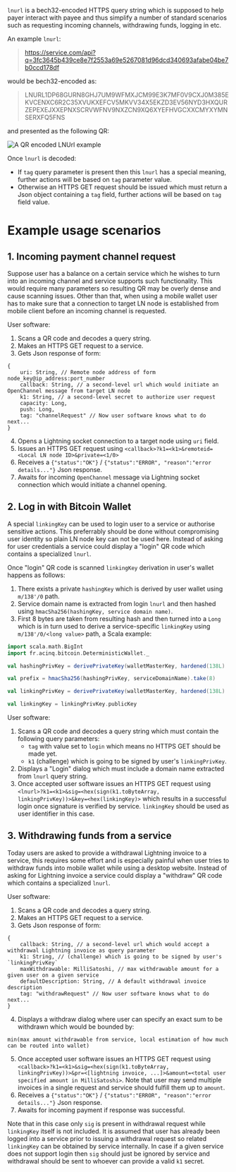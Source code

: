 `lnurl` is a bech32-encoded HTTPS query string which is supposed to help payer interact with payee and thus simplify a number of standard scenarios such as requesting incoming channels, withdrawing funds, logging in etc.

An example `lnurl`: 
> https://service.com/api?q=3fc3645b439ce8e7f2553a69e5267081d96dcd340693afabe04be7b0ccd178df

would be bech32-encoded as:
> LNURL1DP68GURN8GHJ7UM9WFMXJCM99E3K7MF0V9CXJ0M385EKVCENXC6R2C35XVUKXEFCV5MKVV34X5EKZD3EV56NYD3HXQURZEPEXEJXXEPNXSCRVWFNV9NXZCN9XQ6XYEFHVGCXXCMYXYMNSERXFQ5FNS

and presented as the following QR:

![A QR encoded LNUrl example](https://i.imgur.com/HbB7U1K.png)

Once `lnurl` is decoded:
- If `tag` query parameter is present then this `lnurl` has a special meaning, further actions will be based on `tag` parameter value.
- Otherwise an HTTPS GET request should be issued which must return a Json object containing a `tag` field, further actions will be based on `tag` field value.


# Example usage scenarios

## 1. Incoming payment channel request  
Suppose user has a balance on a certain service which he wishes to turn into an incoming channel and service supports such functionality. This would require many parameters so resulting QR may be overly dense and cause scanning issues. Other than that, when using a mobile wallet user has to make sure that a connection to target LN node is established from mobile client before an incoming channel is requested.

User software:
1. Scans a QR code and decodes a query string.
2. Makes an HTTPS GET request to a service.
3. Gets Json response of form: 
```
{
	uri: String, // Remote node address of form node_key@ip_address:port_number
	callback: String, // a second-level url which would initiate an OpenChannel message from target LN node
	k1: String, // a second-level secret to authorize user request 
	capacity: Long,
	push: Long,
	tag: "channelRequest" // Now user software knows what to do next...
}
```
4. Opens a Lightning socket connection to a target node using `uri` field.
5. Issues an HTTPS GET request using `<callback>?k1=<k1>&remoteid=<Local LN node ID>&private=<1/0>`
6. Receives a `{"status":"OK"}` / `{"status":"ERROR", "reason":"error details..."}` Json response.
7. Awaits for incoming `OpenChannel` message via Lightning socket connection which would initiate a channel opening.


## 2. Log in with Bitcoin Wallet
A special `linkingKey` can be used to login user to a service or authorise sensitive actions. This preferrably should be done without compromising user identity so plain LN node key can not be used here. Instead of asking for user credentials a service could display a "login" QR code which contains a specialized `lnurl`.

Once "login" QR code is scanned `linkingKey` derivation in user's wallet happens as follows:
1. There exists a private `hashingKey` which is derived by user wallet using `m/138'/0` path.
2. Service domain name is extracted from login `lnurl` and then hashed using `hmacSha256(hashingKey, service domain name)`.
3. First 8 bytes are taken from resulting hash and then turned into a `Long` which is in turn used to derive a service-specific `linkingKey` using `m/138'/0/<long value>` path, a Scala example:

```Scala
import scala.math.BigInt
import fr.acinq.bitcoin.DeterministicWallet._

val hashingPrivKey = derivePrivateKey(walletMasterKey, hardened(138L) :: 0L :: Nil)

val prefix = hmacSha256(hashingPrivKey, serviceDomainName).take(8)

val linkingPrivKey = derivePrivateKey(walletMasterKey, hardened(138L) :: 0L :: BigInt(prefix).toLong :: Nil)

val linkingKey = linkingPrivKey.publicKey
```

User software:
1. Scans a QR code and decodes a query string which must contain the following query parameters:
	- `tag` with value set to `login` which means no HTTPS GET should be made yet.
	- `k1` (challenge) which is going to be signed by user's `linkingPrivKey`.
2. Displays a "Login" dialog which must include a domain name extracted from `lnurl` query string.
3. Once accepted user software issues an HTTPS GET request using `<lnurl>?k1=<k1>&sig=<hex(sign(k1.toByteArray, linkingPrivKey))>&key=<hex(linkingKey)>` which results in a successful login once signature is verified by service. `linkingKey` should be used as user identifier in this case.


## 3. Withdrawing funds from a service
Today users are asked to provide a withdrawal Lightning invoice to a service, this requires some effort and is especially painful when user tries to withdraw funds into mobile wallet while using a desktop website. Instead of asking for Lightning invoice a service could display a "withdraw" QR code which contains a specialized `lnurl`.

User software:
1. Scans a QR code and decodes a query string.
2. Makes an HTTPS GET request to a service.
3. Gets Json response of form: 
```
{
	callback: String, // a second-level url which would accept a withdrawal Lightning invoice as query parameter
	k1: String, // (challenge) which is going to be signed by user's `linkingPrivKey`
	maxWithdrawable: MilliSatoshi, // max withdrawable amount for a given user on a given service
	defaultDescription: String, // A default withdrawal invoice description
	tag: "withdrawRequest" // Now user software knows what to do next...
}
```
4. Displays a withdraw dialog where user can specify an exact sum to be withdrawn which would be bounded by: 
```
min(max amount withdrawable from service, local estimation of how much can be routed into wallet)
```
5. Once accepted user software issues an HTTPS GET request using `<callback>?k1=<k1>&sig=<hex(sign(k1.toByteArray, linkingPrivKey))>&pr=<[lightning invoice, ...]>&amount=<total user specified amount in MilliSatoshi>`. Note that user may send multiple invoices in a single request and service should fulfill them up to `amount`.
6. Receives a `{"status":"OK"}` / `{"status":"ERROR", "reason":"error details..."}` Json response.
7. Awaits for incoming payment if response was successful.

Note that in this case only `sig` is present in withdrawal request while `linkingKey` itself is not included. It is assumed that user has already been logged into a service prior to issuing a withdrawal request so related `linkingKey` can be obtained by service internally. In case if a given service does not support login then `sig` should just be ignored by service and withdrawal should be sent to whoever can provide a valid `k1` secret.

